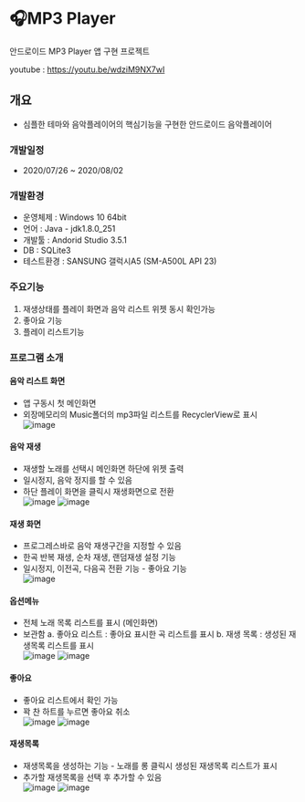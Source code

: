 # 🎧MP3 Player
안드로이드 MP3 Player 앱 구현 프로젝트

youtube : https://youtu.be/wdziM9NX7wI
## 개요
- 심플한 테마와 음악플레이어의 핵심기능을 구현한 안드로이드 음악플레이어

### 개발일정
- 2020/07/26 ~ 2020/08/02

### 개발환경
- 운영체제 : Windows 10 64bit
- 언어 : Java - jdk1.8.0_251
- 개발툴 : Andorid Studio 3.5.1
- DB : SQLite3
- 테스트환경 : SANSUNG 갤럭시A5 (SM-A500L API 23)

### 주요기능
1. 재생상태를 플레이 화면과 음악 리스트 위젯 동시 확인가능
2. 좋아요 기능
3. 플레이 리스트기능

### 프로그램 소개

#### 음악 리스트 화면
- 앱 구동시 첫 메인화면
- 외장메모리의 Music폴더의 mp3파일 리스트를 RecyclerView로 표시  
![image](https://user-images.githubusercontent.com/63944004/94948019-96f6a580-0519-11eb-9143-a54794288906.png)

#### 음악 재생
- 재생할 노래를 선택시 메인화면 하단에 위젯 출력
- 일시정지, 음악 정지를 할 수 있음
- 하단 플레이 화면을 클릭시 재생화면으로 전환  
![image](https://user-images.githubusercontent.com/63944004/94948047-a544c180-0519-11eb-989c-324a5b8ebde5.png)
![image](https://user-images.githubusercontent.com/63944004/94948037-9fe77700-0519-11eb-8bbc-11ad575b7905.png)  


#### 재생 화면
- 프로그레스바로 음악 재생구간을 지정할 수 있음
- 한곡 반복 재생, 순차 재생, 랜덤재생 설정 기능
- 일시정지, 이전곡, 다음곡 전환 기능 - 좋아요 기능  
![image](https://user-images.githubusercontent.com/63944004/94949222-8b0be300-051b-11eb-9ee4-22eb6a5b4b73.png)  


#### 옵션메뉴
- 전체 노래 목록 리스트를 표시 (메인화면)
- 보관함
    a. 좋아요 리스트 : 좋아요 표시한 곡 리스트를 표시
    b. 재생 목록 : 생성된 재생목록 리스트를 표시  
![image](https://user-images.githubusercontent.com/63944004/94949422-d9b97d00-051b-11eb-8729-ba296fcf9cc6.png)
![image](https://user-images.githubusercontent.com/63944004/94949517-01104a00-051c-11eb-9c39-79ef2f891cf9.png)  

#### 좋아요 
- 좋아요 리스트에서 확인 가능
- 꽉 찬 하트를 누르면 좋아요 취소  
![image](https://user-images.githubusercontent.com/63944004/94948088-b2fa4700-0519-11eb-993b-48046c87afd0.png)
![image](https://user-images.githubusercontent.com/63944004/94948104-b8f02800-0519-11eb-85c1-7b562f67dc87.png)  


#### 재생목록
- 재생목록을 생성하는 기능 - 노래를 롱 클릭시 생성된 재생목록 리스트가 표시
- 추가할 재생목록을 선택 후 추가할 수 있음  
![image](https://user-images.githubusercontent.com/63944004/94948207-eccb4d80-0519-11eb-916c-5d0ae6812fd4.png)
![image](https://user-images.githubusercontent.com/63944004/94948224-f5238880-0519-11eb-8cea-843ebd459a17.png)  


